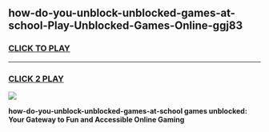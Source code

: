 
## how-do-you-unblock-unblocked-games-at-school-Play-Unblocked-Games-Online-ggj83
<h3>
<a href="https://premium76.site?title=how-do-you-unblock-unblocked-games-at-school&ref=25A">CLICK TO PLAY</a></h3>
<hr>

<h3>
<a href="https://premium76.site?title=how-do-you-unblock-unblocked-games-at-school&ref=25A">CLICK 2 PLAY</a>
  
</h3>

<a href="https://premium76.site?title=how-do-you-unblock-unblocked-games-at-school&ref=25A"><img src="https://clearcache.store/games.png"></a>


**how-do-you-unblock-unblocked-games-at-school games unblocked: Your Gateway to Fun and Accessible Online Gaming**
